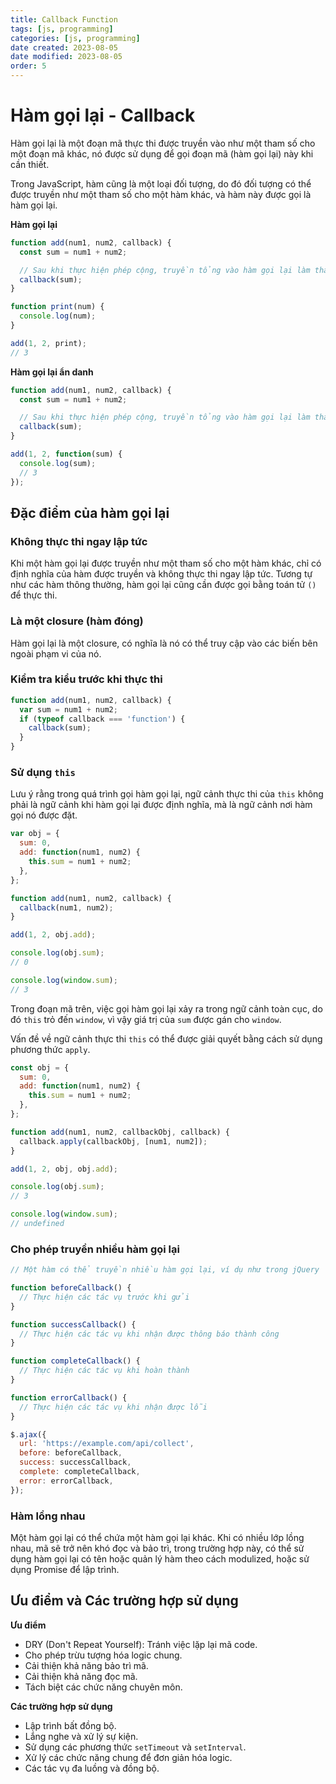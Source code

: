 ```yaml
---
title: Callback Function
tags: [js, programming]
categories: [js, programming]
date created: 2023-08-05
date modified: 2023-08-05
order: 5
---
```


# Hàm gọi lại - Callback

Hàm gọi lại là một đoạn mã thực thi được truyền vào như một tham số cho một đoạn mã khác, nó được sử dụng để gọi đoạn mã (hàm gọi lại) này khi cần thiết.

Trong JavaScript, hàm cũng là một loại đối tượng, do đó đối tượng có thể được truyền như một tham số cho một hàm khác, và hàm này được gọi là hàm gọi lại.

**Hàm gọi lại**

```js
function add(num1, num2, callback) {
  const sum = num1 + num2;

  // Sau khi thực hiện phép cộng, truyền tổng vào hàm gọi lại làm tham số
  callback(sum);
}

function print(num) {
  console.log(num);
}

add(1, 2, print);
// 3
```

**Hàm gọi lại ẩn danh**

```js
function add(num1, num2, callback) {
  const sum = num1 + num2;

  // Sau khi thực hiện phép cộng, truyền tổng vào hàm gọi lại làm tham số
  callback(sum);
}

add(1, 2, function(sum) {
  console.log(sum);
  // 3
});
```

## Đặc điểm của hàm gọi lại

### Không thực thi ngay lập tức

Khi một hàm gọi lại được truyền như một tham số cho một hàm khác, chỉ có định nghĩa của hàm được truyền và không thực thi ngay lập tức. Tương tự như các hàm thông thường, hàm gọi lại cũng cần được gọi bằng toán tử `()` để thực thi.

### Là một closure (hàm đóng)

Hàm gọi lại là một closure, có nghĩa là nó có thể truy cập vào các biến bên ngoài phạm vi của nó.

### Kiểm tra kiểu trước khi thực thi

```js
function add(num1, num2, callback) {
  var sum = num1 + num2;
  if (typeof callback === 'function') {
    callback(sum);
  }
}
```

### Sử dụng `this`

Lưu ý rằng trong quá trình gọi hàm gọi lại, ngữ cảnh thực thi của `this` không phải là ngữ cảnh khi hàm gọi lại được định nghĩa, mà là ngữ cảnh nơi hàm gọi nó được đặt.

```js
var obj = {
  sum: 0,
  add: function(num1, num2) {
    this.sum = num1 + num2;
  },
};

function add(num1, num2, callback) {
  callback(num1, num2);
}

add(1, 2, obj.add);

console.log(obj.sum);
// 0

console.log(window.sum);
// 3
```

Trong đoạn mã trên, việc gọi hàm gọi lại xảy ra trong ngữ cảnh toàn cục, do đó `this` trỏ đến `window`, vì vậy giá trị của `sum` được gán cho `window`.

Vấn đề về ngữ cảnh thực thi `this` có thể được giải quyết bằng cách sử dụng phương thức `apply`.

```js
const obj = {
  sum: 0,
  add: function(num1, num2) {
    this.sum = num1 + num2;
  },
};

function add(num1, num2, callbackObj, callback) {
  callback.apply(callbackObj, [num1, num2]);
}

add(1, 2, obj, obj.add);

console.log(obj.sum);
// 3

console.log(window.sum);
// undefined
```

### Cho phép truyền nhiều hàm gọi lại

```js
// Một hàm có thể truyền nhiều hàm gọi lại, ví dụ như trong jQuery

function beforeCallback() {
  // Thực hiện các tác vụ trước khi gửi
}

function successCallback() {
  // Thực hiện các tác vụ khi nhận được thông báo thành công
}

function completeCallback() {
  // Thực hiện các tác vụ khi hoàn thành
}

function errorCallback() {
  // Thực hiện các tác vụ khi nhận được lỗi
}

$.ajax({
  url: 'https://example.com/api/collect',
  before: beforeCallback,
  success: successCallback,
  complete: completeCallback,
  error: errorCallback,
});
```

### Hàm lồng nhau

Một hàm gọi lại có thể chứa một hàm gọi lại khác. Khi có nhiều lớp lồng nhau, mã sẽ trở nên khó đọc và bảo trì, trong trường hợp này, có thể sử dụng hàm gọi lại có tên hoặc quản lý hàm theo cách modulized, hoặc sử dụng Promise để lập trình.

## Ưu điểm và Các trường hợp sử dụng

**Ưu điểm**

- DRY (Don't Repeat Yourself): Tránh việc lặp lại mã code.
- Cho phép trừu tượng hóa logic chung.
- Cải thiện khả năng bảo trì mã.
- Cải thiện khả năng đọc mã.
- Tách biệt các chức năng chuyên môn.

**Các trường hợp sử dụng**

- Lập trình bất đồng bộ.
- Lắng nghe và xử lý sự kiện.
- Sử dụng các phương thức `setTimeout` và `setInterval`.
- Xử lý các chức năng chung để đơn giản hóa logic.
- Các tác vụ đa luồng và đồng bộ.
